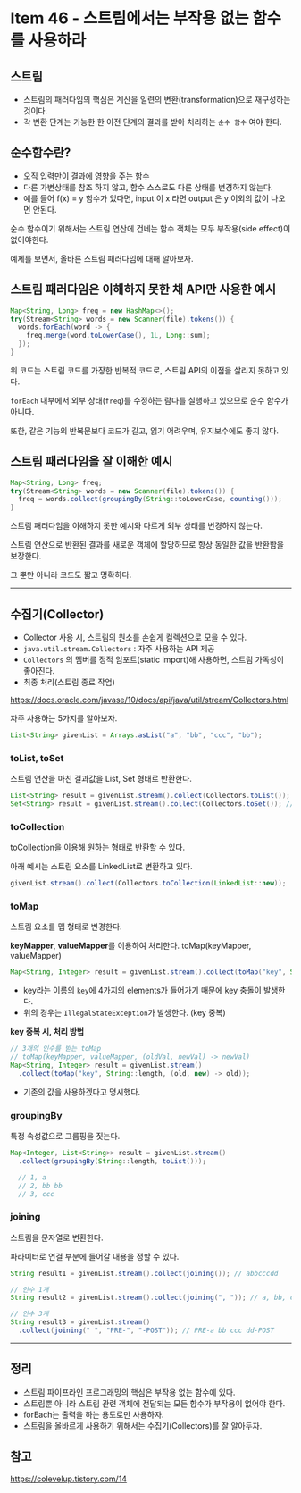 # Item 46 - 스트림에서는 부작용 없는 함수를 사용하라

## **스트림**

- 스트림의 패러다임의 핵심은 계산을 일련의 변환(transformation)으로 재구성하는 것이다.
- 각 변환 단계는 가능한 한 이전 단계의 결과를 받아 처리하는  `순수 함수` 여야 한다.

## **순수함수란?**

- 오직 입력만이 결과에 영향을 주는 함수
- 다른 가변상태를 참조 하지 않고, 함수 스스로도 다른 상태를 변경하지 않는다.
- 예를 들어 f(x) = y 함수가 있다면, input 이 x 라면 output 은 y 이외의 값이 나오면 안된다.

순수 함수이기 위해서는 스트림 연산에 건네는 함수 객체는 모두 부작용(side effect)이 없어야한다.

예제를 보면서, 올바른 스트림 패러다임에 대해 알아보자.

## **스트림 패러다임은 이해하지 못한 채 API만 사용한 예시**

```java
Map<String, Long> freq = new HashMap<>();
try(Stream<String> words = new Scanner(file).tokens()) {
  words.forEach(word -> {
    freq.merge(word.toLowerCase(), 1L, Long::sum);
  });
}
```

위 코드는 스트림 코드를 가장한 반복적 코드로, 스트림 API의 이점을 살리지 못하고 있다.

`forEach` 내부에서 외부 상태(`freq`)를 수정하는 람다를 실행하고 있으므로 순수 함수가 아니다.

또한, 같은 기능의 반복문보다 코드가 길고, 읽기 어려우며, 유지보수에도 좋지 않다.

## **스트림 패러다임을 잘 이해한 예시**

```java
Map<String, Long> freq;
try(Stream<String> words = new Scanner(file).tokens()) {
  freq = words.collect(groupingBy(String::toLowerCase, counting()));
}
```

스트림 패러다임을 이해하지 못한 예시와 다르게 외부 상태를 변경하지 않는다.

스트림 연산으로 반환된 결과를 새로운 객체에 할당하므로 항상 동일한 값을 반환함을 보장한다.

그 뿐만 아니라 코드도 짧고 명확하다.

---

## **수집기(Collector)**

- Collector 사용 시, 스트림의 원소를 손쉽게 컬렉션으로 모을 수 있다.
- `java.util.stream.Collectors`  : 자주 사용하는 API 제공
- `Collectors` 의 멤버를 정적 임포트(static import)해 사용하면, 스트림 가독성이 좋아진다.
- 최종 처리(스트림 종료 작업)

https://docs.oracle.com/javase/10/docs/api/java/util/stream/Collectors.html

자주 사용하는 5가지를 알아보자.

```java
List<String> givenList = Arrays.asList("a", "bb", "ccc", "bb");
```

### **toList, toSet**

스트림 연산을 마친 결과값을 List, Set 형태로 반환한다.

```java
List<String> result = givenList.stream().collect(Collectors.toList()); // a, bb, ccc, dd
Set<String> result = givenList.stream().collect(Collectors.toSet()); // a, bb, ccc
```

### **toCollection**

toCollection을 이용해 원하는 형태로 반환할 수 있다.

아래 예시는 스트림 요소를 LinkedList로 변환하고 있다.

```java
givenList.stream().collect(Collectors.toCollection(LinkedList::new));
```

### **toMap**

스트림 요소를 맵 형태로 변경한다.

**keyMapper**, **valueMapper**를 이용하여 처리한다. toMap(keyMapper, valueMapper)

```java
Map<String, Integer> result = givenList.stream().collect(toMap("key", String::length);
```

- key라는 이름의 `key`에 4가지의 elements가 들어가기 때문에 key 충돌이 발생한다.
- 위의 경우는 `IllegalStateException`가 발생한다. (key 중복)

**key 중복 시, 처리 방법**

```java
// 3개의 인수를 받는 toMap
// toMap(keyMapper, valueMapper, (oldVal, newVal) -> newVal)
Map<String, Integer> result = givenList.stream()
  .collect(toMap("key", String::length, (old, new) -> old));
```

- 기존의 값을 사용하겠다고 명시했다.

### **groupingBy**

특정 속성값으로 그룹핑을 짓는다.

```java
Map<Integer, List<String>> result = givenList.stream()
  .collect(groupingBy(String::length, toList()));

  // 1, a
  // 2, bb bb
  // 3, ccc
```

### **joining**

스트림을 문자열로 변환한다.

파라미터로 연결 부분에 들어갈 내용을 정할 수 있다.

```java
String result1 = givenList.stream().collect(joining()); // abbcccdd

// 인수 1개
String result2 = givenList.stream().collect(joining(", ")); // a, bb, ccc, bb

// 인수 3개
String result3 = givenList.stream()
  .collect(joining(" ", "PRE-", "-POST")); // PRE-a bb ccc dd-POST
```

---

## **정리**

- 스트림 파이프라인 프로그래밍의 핵심은 부작용 없는 함수에 있다.
- 스트림뿐 아니라 스트림 관련 객체에 전달되는 모든 함수가 부작용이 없어야 한다.
- forEach는 출력을 하는 용도로만 사용하자.
- 스트림을 올바르게 사용하기 위해서는 수집기(Collectors)를 잘 알아두자.

## 참고

https://colevelup.tistory.com/14
